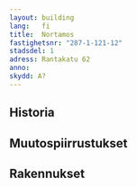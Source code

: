 ```yaml
---
layout: building
lang:   fi
title:  Nortamos
fastighetsnr: "287-1-121-12"
stadsdel: 1
adress: Rantakatu 62
anno:
skydd: A?
---
```


## Historia

## Muutospiirrustukset

## Rakennukset
